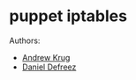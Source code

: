 # puppet iptables

Authors:  

- [Andrew Krug](https://github.com/andrewkrug)
- [Daniel Defreez](https://github.com/defreez)
